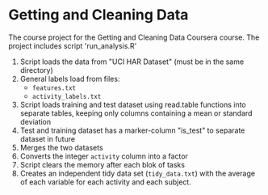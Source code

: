 # Getting and Cleaning Data

The course project for the Getting and Cleaning Data Coursera course.
The project includes script 'run_analysis.R'

1. Script loads the data from "UCI HAR Dataset" (must be in the same directory)
2. General labels load from files:
	* `features.txt`
	* `activity_labels.txt`
3. Script loads training and test dataset using read.table functions into separate tables, keeping only columns containing a mean or standard deviation
4. Test and training dataset has a marker-column "is_test" to separate dataset in future
5. Merges the two datasets
6. Converts the integer `activity` column into a factor
7. Script clears the memory after each blok of tasks
8. Creates an independent tidy data set (`tidy_data.txt`) with the average of each variable for each activity and each subject.
